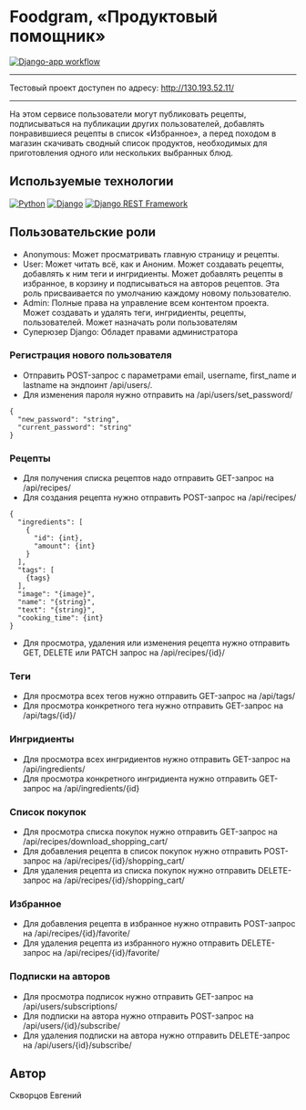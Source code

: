 # Foodgram, «Продуктовый помощник»

[![Django-app workflow](https://github.com/Redrikh/foodgram-project-react/actions/workflows/foodgram_workflow.yml/badge.svg)](https://github.com/Redrikh/foodgram-project-react/actions/workflows/foodgram_workflow.yml)

***
Тестовый проект доступен по адресу: http://130.193.52.11/
***

На этом сервисе пользователи могут публиковать рецепты, подписываться на публикации других пользователей, добавлять понравившиеся рецепты в список «Избранное», а перед походом в магазин скачивать сводный список продуктов, необходимых для приготовления одного или нескольких выбранных блюд.

## Используемые технологии
[![Python](https://img.shields.io/badge/-Python-464646?style=flat-square&logo=Python)](https://www.python.org/)
[![Django](https://img.shields.io/badge/-Django-464646?style=flat-square&logo=Django)](https://www.djangoproject.com/)
[![Django REST Framework](https://img.shields.io/badge/-Django%20REST%20Framework-464646?style=flat-square&logo=Django%20REST%20Framework)](https://www.django-rest-framework.org/)

## Пользовательские роли

* Anonymous: Может просматривать главную страницу и рецепты.
* User: Может читать всё, как и Аноним. Может создавать рецепты, добавлять к ним теги и ингридиенты. Может добавлять рецепты в избранное, в корзину и подписываться на авторов рецептов. Эта роль присваивается по умолчанию каждому новому пользователю.
* Admin: Полные права на управление всем контентом проекта. Может создавать и удалять теги, ингридиенты, рецепты, пользователей. Может назначать роли пользователям
* Суперюзер Django: Обладет правами администратора


### Регистрация нового пользователя
* Отправить POST-запрос с параметрами email, username, first_name и lastname на эндпоинт /api/users/.
* Для изменения пароля нужно отправить на /api/users/set_password/
```
{
  "new_password": "string",
  "current_password": "string"
}
```

### Рецепты
* Для получения списка рецептов надо отправить GET-запрос на /api/recipes/
* Для создания рецепта нужно отправить POST-запрос на /api/recipes/
```
{
  "ingredients": [
    {
      "id": {int},
      "amount": {int}
    }
  ],
  "tags": [
    {tags}
  ],
  "image": "{image}",
  "name": "{string}",
  "text": "{string}",
  "cooking_time": {int}
}
```
* Для просмотра, удаления или изменения рецепта нужно отправить GET, DELETE или PATCH запрос на /api/recipes/{id}/

### Теги
* Для просмотра всех тегов нужно отправить GET-запрос на /api/tags/
* Для просмотра конкретного тега нужно отправить GET-запрос на /api/tags/{id}/

### Ингридиенты
* Для просмотра всех ингридиентов нужно отправить GET-запрос на /api/ingredients/
* Для просмотра конкретного ингридиента нужно отправить GET-запрос на /api/ingredients/{id}

### Список покупок
* Для просмотра списка покупок нужно отправить GET-запрос на /api/recipes/download_shopping_cart/
* Для добавления рецепта в список покупок нужно отправить POST-запрос на /api/recipes/{id}/shopping_cart/
* Для удаления рецепта из списка покупок нужно отправить DELETE-запрос на /api/recipes/{id}/shopping_cart/

### Избранное
* Для добавления рецепта в избранное нужно отправить POST-запрос на /api/recipes/{id}/favorite/
* Для удаления рецепта из избранного нужно отправить DELETE-запрос на /api/recipes/{id}/favorite/

### Подписки на авторов
* Для просмотра подписок нужно отправить GET-запрос на /api/users/subscriptions/
* Для подписки на автора нужно отправить POST-запрос на /api/users/{id}/subscribe/
* Для удаления подписки на автора нужно отправить DELETE-запрос на /api/users/{id}/subscribe/

## Автор
Скворцов Евгений
